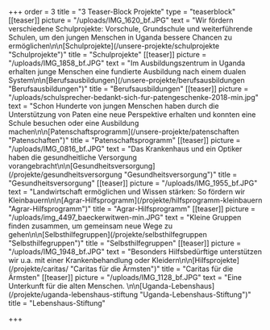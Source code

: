 +++
order = 3
title = "3 Teaser-Block Projekte"
type = "teaserblock"
[[teaser]]
picture = "/uploads/IMG_1620_bf.JPG"
text = "Wir fördern verschiedene Schulprojekte: Vorschule, Grundschule und weiterführende Schulen, um den jungen Menschen in Uganda bessere Chancen zu ermöglichen\n\n[Schulprojekte](/unsere-projekte/schulprojekte \"Schulprojekte\")"
title = "Schulprojekte"
[[teaser]]
picture = "/uploads/IMG_1858_bf.JPG"
text = "Im Ausbildungszentrum in Uganda erhalten junge Menschen eine fundierte Ausbildung nach einem dualen System\n\n[Berufsausbildungen](/unsere-projekte/berufsausbildungen \"Berufsausbildungen\")"
title = "Berufsausbildungen"
[[teaser]]
picture = "/uploads/schulsprecher-bedankt-sich-fur-patengeschenke-2018-min.jpg"
text = "Schon Hunderte von jungen Menschen haben durch die Unterstützung von Paten eine neue Perspektive erhalten und konnten eine Schule besuchen oder eine Ausbildung machen\n\n[Patenschaftsprogramm](/unsere-projekte/patenschaften \"Patenschaften\")"
title = "Patenschaftsprogramm"
[[teaser]]
picture = "/uploads/IMG_0816_bf.JPG"
text = "Das Krankenhaus und ein Optiker haben die gesundheitliche Versorgung vorangebracht\n\n[Gesundheitsversorgung](/projekte/gesundheitsversorgung \"Gesundheitsversorgung\")"
title = "Gesundheitsversorgung"
[[teaser]]
picture = "/uploads/IMG_1955_bf.JPG"
text = "Landwirtschaft ermöglichen und Wissen stärken: So fördern wir Kleinbauern\n\n[Agrar-Hilfsprogramm](/projekte/hilfsprogramm-kleinbauern \"Agrar-Hilfsprogramm\")"
title = "Agrar-Hilfsprogramm"
[[teaser]]
picture = "/uploads/img_4497_baeckerwitwen-min.JPG"
text = "Kleine Gruppen finden zusammen, um gemeinsam neue Wege zu gehen\n\n[Selbsthilfegruppen](/projekte/selbsthilfegruppen \"Selbsthilfegruppen\")"
title = "Selbsthilfegruppen"
[[teaser]]
picture = "/uploads/IMG_1948_bf.JPG"
text = "Besonders Hilfsbedürftige unterstützen wir u.a. mit einer Krankenbehandlung oder Kleidern\n\n[Hilfsprojekte](/projekte/caritas/ \"Caritas für die Ärmsten\")"
title = "Caritas für die Ärmsten"
[[teaser]]
picture = "/uploads/IMG_1128_bf.JPG"
text = "Eine Unterkunft für die alten Menschen. \n\n[Uganda-Lebenshaus](/projekte/uganda-lebenshaus-stiftung \"Uganda-Lebenshaus-Stiftung\")"
title = "Lebenshaus-Stiftung"

+++
